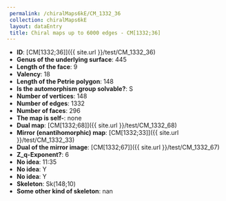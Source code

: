 ```yaml
--- 
 permalink: /chiralMaps6kE/CM_1332_36 
 collection: chiralMaps6kE
 layout: dataEntry
 title: Chiral maps up to 6000 edges - CM[1332;36]
---
```


- **ID**: [CM[1332;36]]({{ site.url }}/test/CM_1332_36)
- **Genus of the underlying surface**: 445
- **Length of the face**: 9
- **Valency**: 18
- **Length of the Petrie polygon**: 148
- **Is the automorphism group solvable?**: S
- **Number of vertices**: 148
- **Number of edges**: 1332
- **Number of faces**: 296
- **The map is self-**: none
- **Dual map**: [CM[1332;68]]({{ site.url }}/test/CM_1332_68)
- **Mirror (enantihomorphic) map**: [CM[1332;33]]({{ site.url }}/test/CM_1332_33)
- **Dual of the mirror image**: [CM[1332;67]]({{ site.url }}/test/CM_1332_67)
- **Z_q-Exponent?**: 6
- **No idea**:  11:35
- **No idea**: Y
- **No idea**: Y
- **Skeleton**: Sk(148;10)
- **Some other kind of skeleton**: nan
